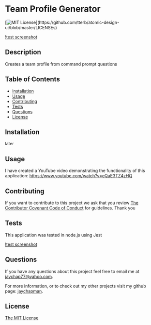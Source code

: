 # Team Profile Generator
[![MIT License](https://img.shields.io/apm/l/atomic-design-ui.svg?)](https://github.com/tterb/atomic-design-ui/blob/master/LICENSEs)

[!test screenshot]("https://github.com/jaychapman/teamProfileGenerator/blob/main/assets/screenshot.jpg")

## Description 

Creates a team profile from command prompt questions

## Table of Contents

* [Installation](#installation)
* [Usage](#usage)
* [Contributing](#Contributing)
* [Tests](#Tests)
* [Questions](#Questions)
* [License](#license)

## Installation

later

## Usage

I have created a YouTube video demonstrating the functionality of this application: https://www.youtube.com/watch?v=eQaE3TZ4zHQ

## Contributing

If you want to contribute to this project we ask that you review [The Contributor Covenant Code of Conduct](https://www.contributor-covenant.org/version/2/0/code_of_conduct/) for guidelines. Thank you

## Tests

This application was tested in node.js using Jest

[!test screenshot]("assets/testscreenshot.jpg")

## Questions

If you have any questions about this project feel free to email me at jaychap77@yahoo.com. 

For more information, or to check out my other projects visit my github page: [jaychapman]("https://github.com/jaychapman").

## License

[The MIT License](https://opensource.org/licenses/MIT)
  
